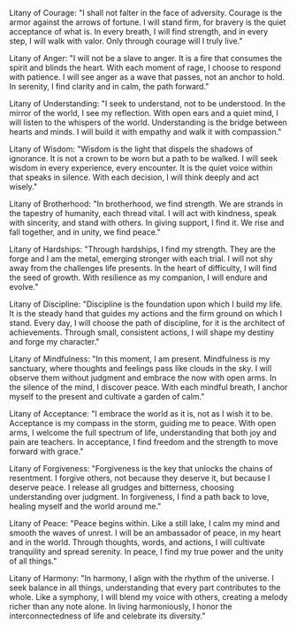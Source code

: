 Litany of Courage:
"I shall not falter in the face of adversity. Courage is the armor against the arrows of fortune. I will stand firm, for bravery is the quiet acceptance of what is. In every breath, I will find strength, and in every step, I will walk with valor. Only through courage will I truly live."

Litany of Anger:
"I will not be a slave to anger. It is a fire that consumes the spirit and blinds the heart. With each moment of rage, I choose to respond with patience. I will see anger as a wave that passes, not an anchor to hold. In serenity, I find clarity and in calm, the path forward."

Litany of Understanding:
"I seek to understand, not to be understood. In the mirror of the world, I see my reflection. With open ears and a quiet mind, I will listen to the whispers of the world. Understanding is the bridge between hearts and minds. I will build it with empathy and walk it with compassion."

Litany of Wisdom:
"Wisdom is the light that dispels the shadows of ignorance. It is not a crown to be worn but a path to be walked. I will seek wisdom in every experience, every encounter. It is the quiet voice within that speaks in silence. With each decision, I will think deeply and act wisely."

Litany of Brotherhood:
"In brotherhood, we find strength. We are strands in the tapestry of humanity, each thread vital. I will act with kindness, speak with sincerity, and stand with others. In giving support, I find it. We rise and fall together, and in unity, we find peace."

Litany of Hardships:
"Through hardships, I find my strength. They are the forge and I am the metal, emerging stronger with each trial. I will not shy away from the challenges life presents. In the heart of difficulty, I will find the seed of growth. With resilience as my companion, I will endure and evolve."

Litany of Discipline:
"Discipline is the foundation upon which I build my life. It is the steady hand that guides my actions and the firm ground on which I stand. Every day, I will choose the path of discipline, for it is the architect of achievements. Through small, consistent actions, I will shape my destiny and forge my character."

Litany of Mindfulness:
"In this moment, I am present. Mindfulness is my sanctuary, where thoughts and feelings pass like clouds in the sky. I will observe them without judgment and embrace the now with open arms. In the silence of the mind, I discover peace. With each mindful breath, I anchor myself to the present and cultivate a garden of calm."

Litany of Acceptance:
"I embrace the world as it is, not as I wish it to be. Acceptance is my compass in the storm, guiding me to peace. With open arms, I welcome the full spectrum of life, understanding that both joy and pain are teachers. In acceptance, I find freedom and the strength to move forward with grace."

Litany of Forgiveness:
"Forgiveness is the key that unlocks the chains of resentment. I forgive others, not because they deserve it, but because I deserve peace. I release all grudges and bitterness, choosing understanding over judgment. In forgiveness, I find a path back to love, healing myself and the world around me."

Litany of Peace:
"Peace begins within. Like a still lake, I calm my mind and smooth the waves of unrest. I will be an ambassador of peace, in my heart and in the world. Through thoughts, words, and actions, I will cultivate tranquility and spread serenity. In peace, I find my true power and the unity of all things."

Litany of Harmony:
"In harmony, I align with the rhythm of the universe. I seek balance in all things, understanding that every part contributes to the whole. Like a symphony, I will blend my voice with others, creating a melody richer than any note alone. In living harmoniously, I honor the interconnectedness of life and celebrate its diversity."

